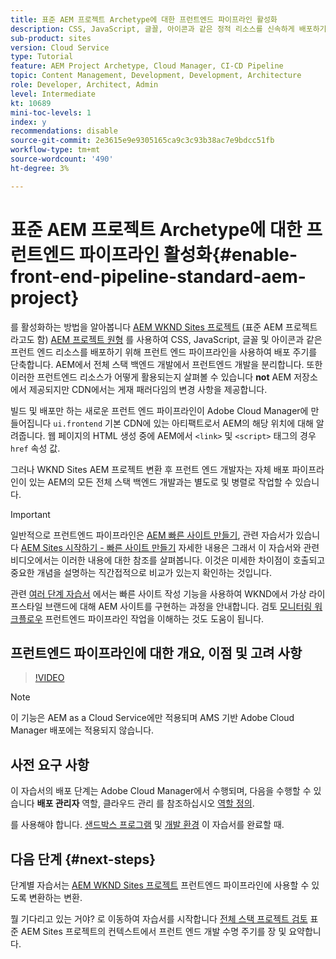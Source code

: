 ```yaml
---
title: 표준 AEM 프로젝트 Archetype에 대한 프런트엔드 파이프라인 활성화
description: CSS, JavaScript, 글꼴, 아이콘과 같은 정적 리소스를 신속하게 배포하기 위해 표준 AEM 프로젝트용 프런트 엔드 파이프라인을 활성화하는 방법을 알아봅니다. 또한 AEM에서 전체 스택 백엔드 개발에서 프런트엔드 개발을 분리합니다.
sub-product: sites
version: Cloud Service
type: Tutorial
feature: AEM Project Archetype, Cloud Manager, CI-CD Pipeline
topic: Content Management, Development, Development, Architecture
role: Developer, Architect, Admin
level: Intermediate
kt: 10689
mini-toc-levels: 1
index: y
recommendations: disable
source-git-commit: 2e3615e9e9305165ca9c3c93b38ac7e9bdcc51fb
workflow-type: tm+mt
source-wordcount: '490'
ht-degree: 3%

---
```



# 표준 AEM 프로젝트 Archetype에 대한 프런트엔드 파이프라인 활성화{#enable-front-end-pipeline-standard-aem-project}

를 활성화하는 방법을 알아봅니다 [AEM WKND Sites 프로젝트](https://github.com/adobe/aem-guides-wknd) (표준 AEM 프로젝트라고도 함) [AEM 프로젝트 원형](https://github.com/adobe/aem-project-archetype) 를 사용하여 CSS, JavaScript, 글꼴 및 아이콘과 같은 프런트 엔드 리소스를 배포하기 위해 프런트 엔드 파이프라인을 사용하여 배포 주기를 단축합니다. AEM에서 전체 스택 백엔드 개발에서 프런트엔드 개발을 분리합니다. 또한 이러한 프런트엔드 리소스가 어떻게 활용되는지 살펴볼 수 있습니다 __not__ AEM 저장소에서 제공되지만 CDN에서는 게재 패러다임의 변경 사항을 제공합니다.


빌드 및 배포만 하는 새로운 프런트 엔드 파이프라인이 Adobe Cloud Manager에 만들어집니다 `ui.frontend` 기본 CDN에 있는 아티팩트로서 AEM의 해당 위치에 대해 알려줍니다. 웹 페이지의 HTML 생성 중에 AEM에서 `<link>` 및 `<script>` 태그의 경우 `href` 속성 값.

그러나 WKND Sites AEM 프로젝트 변환 후 프런트 엔드 개발자는 자체 배포 파이프라인이 있는 AEM의 모든 전체 스택 백엔드 개발과는 별도로 및 병렬로 작업할 수 있습니다.

>[!IMPORTANT]
>
>일반적으로 프런트엔드 파이프라인은 [AEM 빠른 사이트 만들기](https://experienceleague.adobe.com/docs/experience-manager-cloud-service/content/sites/administering/site-creation/quick-site/overview.html?lang=en), 관련 자습서가 있습니다 [AEM Sites 시작하기 - 빠른 사이트 만들기](https://experienceleague.adobe.com/docs/experience-manager-learn/getting-started-wknd-tutorial-develop/site-template/overview.html) 자세한 내용은 그래서 이 자습서와 관련 비디오에서는 이러한 내용에 대한 참조를 살펴봅니다. 이것은 미세한 차이점이 호출되고 중요한 개념을 설명하는 직간접적으로 비교가 있는지 확인하는 것입니다.


관련 [여러 단계 자습서](https://experienceleague.adobe.com/docs/experience-manager-learn/getting-started-wknd-tutorial-develop/site-template/overview.html) 에서는 빠른 사이트 작성 기능을 사용하여 WKND에서 가상 라이프스타일 브랜드에 대해 AEM 사이트를 구현하는 과정을 안내합니다. 검토 [모니터링 워크플로우](https://experienceleague.adobe.com/docs/experience-manager-learn/getting-started-wknd-tutorial-develop/site-template/theming.html) 프런트엔드 파이프라인 작업을 이해하는 것도 도움이 됩니다.

## 프런트엔드 파이프라인에 대한 개요, 이점 및 고려 사항

>[!VIDEO](https://video.tv.adobe.com/v/3409343/)


>[!NOTE]
>
>이 기능은 AEM as a Cloud Service에만 적용되며 AMS 기반 Adobe Cloud Manager 배포에는 적용되지 않습니다.

## 사전 요구 사항

이 자습서의 배포 단계는 Adobe Cloud Manager에서 수행되며, 다음을 수행할 수 있습니다 __배포 관리자__ 역할, 클라우드 관리 를 참조하십시오 [역할 정의](https://experienceleague.adobe.com/docs/experience-manager-cloud-manager/content/requirements/users-and-roles.html?lang=en#role-definitions).

를 사용해야 합니다. [샌드박스 프로그램](https://experienceleague.adobe.com/docs/experience-manager-cloud-service/content/implementing/using-cloud-manager/programs/introduction-sandbox-programs.html) 및 [개발 환경](https://experienceleague.adobe.com/docs/experience-manager-cloud-service/content/implementing/using-cloud-manager/manage-environments.html) 이 자습서를 완료할 때.

## 다음 단계 {#next-steps}

단계별 자습서는 [AEM WKND Sites 프로젝트](https://github.com/adobe/aem-guides-wknd) 프런트엔드 파이프라인에 사용할 수 있도록 변환하는 변환.

뭘 기다리고 있는 거야? 로 이동하여 자습서를 시작합니다 [전체 스택 프로젝트 검토](review-uifrontend-module.md) 표준 AEM Sites 프로젝트의 컨텍스트에서 프런트 엔드 개발 수명 주기를 장 및 요약합니다.

